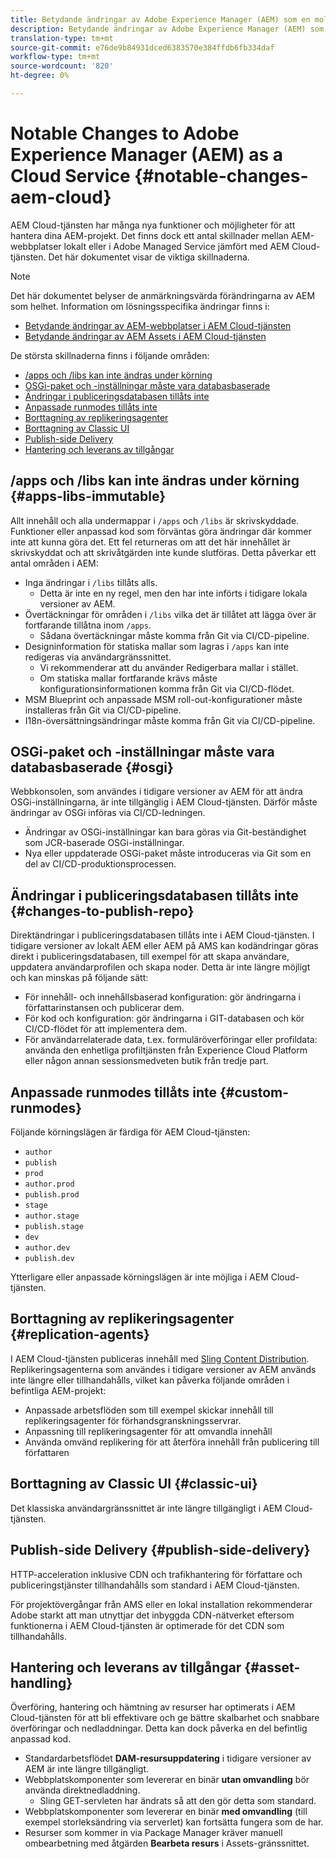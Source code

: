 ```yaml
---
title: Betydande ändringar av Adobe Experience Manager (AEM) som en molntjänst
description: Betydande ändringar av Adobe Experience Manager (AEM) som en molntjänst
translation-type: tm+mt
source-git-commit: e76de9b84931dced6383570e384ffdb6fb334daf
workflow-type: tm+mt
source-wordcount: '820'
ht-degree: 0%

---
```



# Notable Changes to Adobe Experience Manager (AEM) as a Cloud Service {#notable-changes-aem-cloud}

AEM Cloud-tjänsten har många nya funktioner och möjligheter för att hantera dina AEM-projekt. Det finns dock ett antal skillnader mellan AEM-webbplatser lokalt eller i Adobe Managed Service jämfört med AEM Cloud-tjänsten. Det här dokumentet visar de viktiga skillnaderna.

>[!NOTE]
>Det här dokumentet belyser de anmärkningsvärda förändringarna av AEM som helhet. Information om lösningsspecifika ändringar finns i:
>
>* [Betydande ändringar av AEM-webbplatser i AEM Cloud-tjänsten](/help/sites-cloud/sites-cloud-changes.md)
>* [Betydande ändringar av AEM Assets i AEM Cloud-tjänsten](/help/assets/assets-cloud-changes.md)


De största skillnaderna finns i följande områden:

* [/apps och /libs kan inte ändras under körning](#apps-libs-immutable)
* [OSGi-paket och -inställningar måste vara databasbaserade](#osgi)
* [Ändringar i publiceringsdatabasen tillåts inte](#changes-to-publish-repo)
* [Anpassade runmodes tillåts inte](#custom-runmodes)
* [Borttagning av replikeringsagenter](#replication-agents)
* [Borttagning av Classic UI](#classic-ui)
* [Publish-side Delivery](#publish-side-delivery)
* [Hantering och leverans av tillgångar](#asset-handling)

## /apps och /libs kan inte ändras under körning {#apps-libs-immutable}

Allt innehåll och alla undermappar i `/apps` och `/libs` är skrivskyddade. Funktioner eller anpassad kod som förväntas göra ändringar där kommer inte att kunna göra det. Ett fel returneras om att det här innehållet är skrivskyddat och att skrivåtgärden inte kunde slutföras. Detta påverkar ett antal områden i AEM:

* Inga ändringar i `/libs` tillåts alls.
   * Detta är inte en ny regel, men den har inte införts i tidigare lokala versioner av AEM.
* Övertäckningar för områden i `/libs` vilka det är tillåtet att lägga över är fortfarande tillåtna inom `/apps`.
   * Sådana övertäckningar måste komma från Git via CI/CD-pipeline.
* Designinformation för statiska mallar som lagras i `/apps` kan inte redigeras via användargränssnittet.
   * Vi rekommenderar att du använder Redigerbara mallar i stället.
   * Om statiska mallar fortfarande krävs måste konfigurationsinformationen komma från Git via CI/CD-flödet.
* MSM Blueprint och anpassade MSM roll-out-konfigurationer måste installeras från Git via CI/CD-pipeline.
* I18n-översättningsändringar måste komma från Git via CI/CD-pipeline.

## OSGi-paket och -inställningar måste vara databasbaserade {#osgi}

Webbkonsolen, som användes i tidigare versioner av AEM för att ändra OSGi-inställningarna, är inte tillgänglig i AEM Cloud-tjänsten. Därför måste ändringar av OSGi införas via CI/CD-ledningen.

* Ändringar av OSGi-inställningar kan bara göras via Git-beständighet som JCR-baserade OSGi-inställningar.
* Nya eller uppdaterade OSGi-paket måste introduceras via Git som en del av CI/CD-produktionsprocessen.

## Ändringar i publiceringsdatabasen tillåts inte {#changes-to-publish-repo}

Direktändringar i publiceringsdatabasen tillåts inte i AEM Cloud-tjänsten. I tidigare versioner av lokalt AEM eller AEM på AMS kan kodändringar göras direkt i publiceringsdatabasen, till exempel för att skapa användare, uppdatera användarprofilen och skapa noder. Detta är inte längre möjligt och kan minskas på följande sätt:

* För innehåll- och innehållsbaserad konfiguration: gör ändringarna i författarinstansen och publicerar dem.
* För kod och konfiguration: gör ändringarna i GIT-databasen och kör CI/CD-flödet för att implementera dem.
* För användarrelaterade data, t.ex. formuläröverföringar eller profildata: använda den enhetliga profiltjänsten från Experience Cloud Platform eller någon annan sessionsmedveten butik från tredje part.

## Anpassade runmodes tillåts inte {#custom-runmodes}

Följande körningslägen är färdiga för AEM Cloud-tjänsten:

* `author`
* `publish`
* `prod`
* `author.prod`
* `publish.prod`
* `stage`
* `author.stage`
* `publish.stage`
* `dev`
* `author.dev`
* `publish.dev`

Ytterligare eller anpassade körningslägen är inte möjliga i AEM Cloud-tjänsten.

## Borttagning av replikeringsagenter {#replication-agents}

I AEM Cloud-tjänsten publiceras innehåll med [Sling Content Distribution](https://sling.apache.org/documentation/bundles/content-distribution.html). Replikeringsagenterna som användes i tidigare versioner av AEM används inte längre eller tillhandahålls, vilket kan påverka följande områden i befintliga AEM-projekt:

* Anpassade arbetsflöden som till exempel skickar innehåll till replikeringsagenter för förhandsgranskningsservrar.
* Anpassning till replikeringsagenter för att omvandla innehåll
* Använda omvänd replikering för att återföra innehåll från publicering till författaren

## Borttagning av Classic UI {#classic-ui}

Det klassiska användargränssnittet är inte längre tillgängligt i AEM Cloud-tjänsten.

## Publish-side Delivery {#publish-side-delivery}

HTTP-acceleration inklusive CDN och trafikhantering för författare och publiceringstjänster tillhandahålls som standard i AEM Cloud-tjänsten.

För projektövergångar från AMS eller en lokal installation rekommenderar Adobe starkt att man utnyttjar det inbyggda CDN-nätverket eftersom funktionerna i AEM Cloud-tjänsten är optimerade för det CDN som tillhandahålls.

## Hantering och leverans av tillgångar {#asset-handling}

Överföring, hantering och hämtning av resurser har optimerats i AEM Cloud-tjänsten för att bli effektivare och ge bättre skalbarhet och snabbare överföringar och nedladdningar. Detta kan dock påverka en del befintlig anpassad kod.

* Standardarbetsflödet **DAM-resursuppdatering** i tidigare versioner av AEM är inte längre tillgängligt.
* Webbplatskomponenter som levererar en binär **utan omvandling** bör använda direktnedladdning.
   * Sling GET-servleten har ändrats så att den gör detta som standard.
* Webbplatskomponenter som levererar en binär **med omvandling** (till exempel storleksändring via serverlet) kan fortsätta fungera som de har.
* Resurser som kommer in via Package Manager kräver manuell ombearbetning med åtgärden **Bearbeta resurs** i Assets-gränssnittet.

